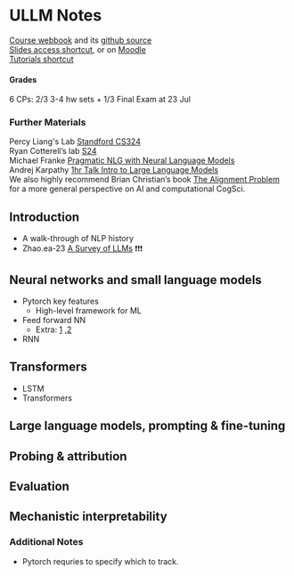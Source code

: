 # ULLM Notes

[Course webbook](https://cogsciprag.github.io/Understanding-LLMs-course/intro.html) and its [github source](https://github.com/CogSciPrag/Understanding-LLMs-course/tree/main?tab=readme-ov-file) <br>
[Slides access shortcut](https://github.com/CogSciPrag/Understanding-LLMs-course/tree/main/understanding-llms/lectures), or on [Moodle](https://moodle.zdv.uni-tuebingen.de/course/view.php?id=752) <br>
[Tutorials shortcut](https://github.com/CogSciPrag/Understanding-LLMs-course/tree/main/understanding-llms/tutorials) <br>

#### Grades
6 CPs: 2/3 3-4 hw sets + 1/3 Final Exam at 23 Jul <br>

### Further Materials
Percy Liang's Lab [Standford CS324](https://stanford-cs324.github.io/winter2022/lectures/) <br>
Ryan Cotterell’s lab [S24](https://rycolab.io/classes/llm-s24/) <br>
Michael Franke [Pragmatic NLG with Neural Language Models](https://michael-franke.github.io/npNLG/000-intro.html) <br>
Andrej Karpathy [1hr Talk Intro to Large Language Models](https://www.youtube.com/watch?v=zjkBMFhNj_g) <br>
We also highly recommend Brian Christian’s book [The Alignment Problem](https://brianchristian.org/the-alignment-problem/) for a more general perspective on AI and computational CogSci.

## Introduction
- A walk-through of NLP history
- Zhao.ea-23 [A Survey of LLMs](https://arxiv.org/pdf/2303.18223.pdf) ❗️❗️❗️

## Neural networks and small language models
- Pytorch key features
  - High-level framework for ML
- Feed forward NN
  - Extra: [1](https://deepai.org/machine-learning-glossary-and-terms/feed-forward-neural-network) ,[2](https://cs.stanford.edu/people/eroberts/courses/soco/projects/neural-networks/Architecture/feedforward.html)
- RNN

## Transformers
- LSTM
- Transformers

## Large language models, prompting & fine-tuning

## Probing & attribution

## Evaluation

## Mechanistic interpretability

### Additional Notes
- Pytorch requries to specify which to track.
